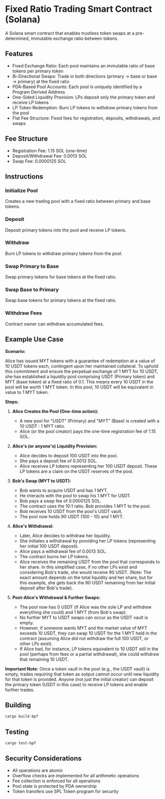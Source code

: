 # Fixed Ratio Trading Smart Contract (Solana)

A Solana smart contract that enables trustless token swaps at a pre-determined, immutable exchange ratio between tokens.

## Features

- Fixed Exchange Ratio: Each pool maintains an immutable ratio of base tokens per primary token
- Bi-Directional Swaps: Trade in both directions (primary → base or base → primary) at the fixed ratio
- PDA-Based Pool Accounts: Each pool is uniquely identified by a Program Derived Address
- One-Sided Liquidity Provision: LPs deposit only the primary token and receive LP tokens
- LP Token Redemption: Burn LP tokens to withdraw primary tokens from the pool
- Flat Fee Structure: Fixed fees for registration, deposits, withdrawals, and swaps

## Fee Structure

- Registration Fee: 1.15 SOL (one-time)
- Deposit/Withdrawal Fee: 0.0013 SOL
- Swap Fee: 0.0000125 SOL

## Instructions

### Initialize Pool
Creates a new trading pool with a fixed ratio between primary and base tokens.

### Deposit
Deposit primary tokens into the pool and receive LP tokens.

### Withdraw
Burn LP tokens to withdraw primary tokens from the pool.

### Swap Primary to Base
Swap primary tokens for base tokens at the fixed ratio.

### Swap Base to Primary
Swap base tokens for primary tokens at the fixed ratio.

### Withdraw Fees
Contract owner can withdraw accumulated fees.

## Example Use Case

**Scenario:**

Alice has issued MYT tokens with a guarantee of redemption at a value of 10 USDT tokens each, contingent upon her maintained collateral. To uphold this commitment and ensure the perpetual exchange of 1 MYT for 10 USDT, she has established a liquidity pool comprising USDT (Primary token) and MYT (base token) at a fixed ratio of 0.1. This means every 10 USDT in the pool will be worth 1 MYT token. In this pool, 10 USDT will be equivalent in value to 1 MYT token.

**Steps:**

1.  **Alice Creates the Pool (One-time action):**
    *   A new pool for "USDT" (Primary) and "MYT" (Base) is created with a 10 USDT : 1 MYT ratio.
    *   Alice (or the pool creator) pays the one-time registration fee of 1.15 SOL.

2.  **Alice's (or anyone's) Liquidity Provision:**
    *   Alice decides to deposit 100 USDT into the pool.
    *   She pays a deposit fee of 0.0013 SOL.
    *   Alice receives LP tokens representing her 100 USDT deposit. These LP tokens are a claim on the USDT reserves of the pool.

3.  **Bob's Swap (MYT to USDT):**
    *   Bob wants to acquire USDT and has 1 MYT.
    *   He interacts with the pool to swap his 1 MYT for USDT.
    *   Bob pays a swap fee of 0.0000125 SOL.
    *   The contract uses the 10:1 ratio. Bob provides 1 MYT to the pool.
    *   Bob receives 10 USDT from the pool's USDT vault.
    *   The pool now holds 90 USDT (100 - 10) and 1 MYT.

4.  **Alice's Withdrawal:**
    *   Later, Alice decides to withdraw her liquidity.
    *   She initiates a withdrawal by providing her LP tokens (representing her initial 100 USDT deposit).
    *   Alice pays a withdrawal fee of 0.0013 SOL.
    *   The contract burns her LP tokens.
    *   Alice receives the remaining USDT from the pool that corresponds to her share. In this simplified case, if no other LPs exist and considering Bob's trade, she would receive 90 USDT. (Note: The exact amount depends on the total liquidity and her share, but for this example, she gets back the 90 USDT remaining from her initial deposit after Bob's trade).

5.  **Post-Alice's Withdrawal & Further Swaps:**
    *   The pool now has 0 USDT (if Alice was the sole LP and withdrew everything she could) and 1 MYT (from Bob's swap).
    *   No further MYT to USDT swaps can occur as the USDT vault is empty.
    *   However, if someone wants MYT and the market value of MYT exceeds 10 USDT, they can swap 10 USDT for the 1 MYT held in the contract (assuming Alice did not withdraw the full 100 USDT, or other LPs exist).
    *   If Alice had, for instance, LP tokens equivalent to 10 USDT still in the pool (perhaps from fees or a partial withdrawal), she could withdraw that remaining 10 USDT.

**Important Note:** Once a token vault in the pool (e.g., the USDT vault) is empty, trades requiring that token as output cannot occur until new liquidity for that token is provided. Anyone (not just the initial creator) can deposit the primary token (USDT in this case) to receive LP tokens and enable further trades.

## Building

```bash
cargo build-bpf
```

## Testing

```bash
cargo test-bpf
```

## Security Considerations

- All operations are atomic
- Overflow checks are implemented for all arithmetic operations
- Fee collection is enforced for all operations
- Pool state is protected by PDA ownership
- Token transfers use SPL Token program for security 